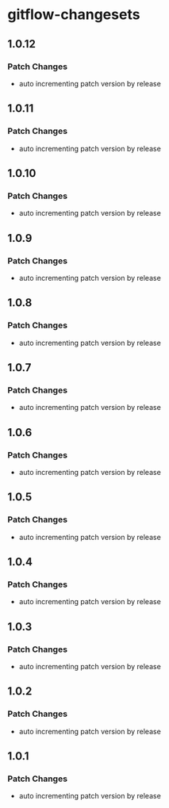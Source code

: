 # gitflow-changesets

## 1.0.12

### Patch Changes

- auto incrementing patch version by release

## 1.0.11

### Patch Changes

- auto incrementing patch version by release

## 1.0.10

### Patch Changes

- auto incrementing patch version by release

## 1.0.9

### Patch Changes

- auto incrementing patch version by release

## 1.0.8

### Patch Changes

- auto incrementing patch version by release

## 1.0.7

### Patch Changes

- auto incrementing patch version by release

## 1.0.6

### Patch Changes

- auto incrementing patch version by release

## 1.0.5

### Patch Changes

- auto incrementing patch version by release

## 1.0.4

### Patch Changes

- auto incrementing patch version by release

## 1.0.3

### Patch Changes

- auto incrementing patch version by release

## 1.0.2

### Patch Changes

- auto incrementing patch version by release

## 1.0.1

### Patch Changes

- auto incrementing patch version by release
